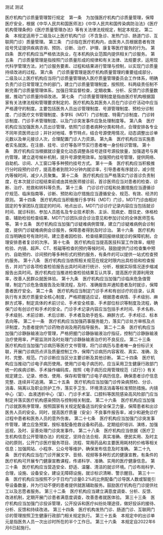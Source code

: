 测试  测试


医疗机构门诊质量管理暂行规定
 
第一条  为加强医疗机构门诊质量管理，保障医疗安全，根据《中华人民共和国医师法》《中华人民共和国传染病防治法》《医疗机构管理条例》《医疗质量管理办法》等有关法律法规规定，制定本规定。
第二条  本规定适用于二级及以上医疗机构门诊（不含急诊、发热门诊、肠道门诊、互联网门诊）质量管理。
第三条  门诊指在医疗机构内，由医务人员根据患者有效挂号凭证提供疾病咨询、预防、诊断、治疗、护理、康复等医疗服务的行为。
第四条  医疗机构应当严格依法执业，在本机构执业范围内提供相关门诊服务。
第五条  门诊质量管理是指按照门诊质量形成的规律和有关法律、法规要求，运用现代科学管理方法，对门诊服务要素、过程和结果进行管理与控制，以实现门诊质量持续改进的过程。
第六条  门诊质量管理是医疗机构质量管理的重要组成部分，二级及以上医疗机构应当将门诊质量管理纳入医疗质量管理委员会工作体系，明确负责门诊日常管理工作的部门，建立门诊质量管理制度，按照院、科两级责任制不断完善门诊质量管理体系，加强日常监督检查，定期收集、分析、反馈门诊质量数据，推动门诊质量持续改进。
第七条  门诊质量管理制度是指由医疗机构根据国家有关法律法规和管理要求制定的、医疗机构及其医务人员在门诊诊疗活动中应当严格遵守的制度。主要包括医务人员出诊管理制度、号源管理制度、预检分诊制度、门诊医疗文书管理制度、多学科（MDT）门诊制度、特需门诊制度、门诊转诊制度、门诊手术管理制度、以及门诊突发事件应急处理制度等。
第八条  医疗机构应当加强医务人员出诊管理，依照门诊患者病种分类和特点，合理安排各专业不同年资医师出诊；并针对地域、季节特点，结合号源使用情况，动态调整出诊单元数以及单元接诊人次，合理配置门诊人力资源。
第九条  医疗机构应当实施患者实名就医。在注册、挂号、诊疗等各环节实行患者唯一身份标识管理。
第十条  医疗机构应当根据就诊量变化动态调整各挂号途径号源投放量，加强退号与爽约管理，建立退号候补机制，提升号源使用效率。加强预约挂号管理，提供网络、自助机、诊间、人工窗口等多种预约挂号方式。
第十一条  医疗机构应当积极推行分时段预约诊疗，提高患者到院30分钟内就诊率，引导患者有序就诊，减少院内等候时间，减少人员聚集。
第十二条  医疗机构应当严格落实门诊首诊负责制度，在本次就诊过程结束前或由其他医师接诊前，首诊医师应当对患者的检查、诊断、治疗、抢救和转科等负责。
第十三条  门诊诊疗过程和处置措施应当遵循诊疗规范、临床指南等，诊断、预防和治疗措施应当遵循安全、规范、有效、经济的原则。
第十四条  医疗机构应当积极推行多学科（MDT）门诊，MDT门诊由相对固定的专家团队在固定的时间、地点出诊。MDT门诊诊疗记录内容应当包括就诊时间、就诊科别、参加人员姓名及专业技术职务、主诉、现病史、既往史、体格检查、辅助检验检查结果、MDT门诊团队综合诊治意见和参加讨论的全体医师签名等。
第十五条  医疗机构应当加强门诊疑难病例管理，建立门诊疑难病例会诊制度，提供门诊疑难病例会诊服务，保障患者得到及时诊治。
第十六条  医疗机构应当明确挂号有效时间，建立患者因检验、检查结果回报继续就诊的保障机制，合理安排患者复诊的次序。
第十七条  医疗机构应当提高医技科室工作效率，缩短检验、内镜、超声、CT、核磁等检查的预约等候时间，鼓励提供门诊检查集中预约、自助预约、诊间预约等多种形式的预约服务，有条件的可以提供一站式检查预约服务。
第十八条  医疗机构应当依照相关规范在规定时限内出具检验和检查报告，并对门诊各项检查检验报告出具时间进行统计、分析，根据实际情况逐步缩减报告出具时间。医疗机构应当推进检查检验结果互认共享，提高医疗资源利用效率，改善人民群众就医体验。
第十九条  医疗机构应当加强门诊临床危急值管理，制定门诊危急值报告及处理流程，及时、准确报告并通知患者及时就诊，保障患者医疗安全。
第二十条  医疗机构应当制定门诊手术和有创诊疗的目录，认真执行有关医疗质量安全核心制度，严格把握适应证，根据患者病情、手术级别、麻醉方式等，制定具体的术前讨论、手术安全核查、手术部位标识等制度及流程，确保门诊有创诊疗和手术的安全。门诊手术记录内容应当包括手术时间、手术名称、手术级别、术前诊断、术后诊断、手术者及助手姓名、麻醉方式、手术经过、标本去向等。
第二十一条  医疗机构应当加强药事服务能力，落实门诊处方审核及点评制度，为患者提供门诊药物咨询及用药指导服务。
第二十二条  医疗机构应当加强门诊静脉输液治疗管理，严格把握门诊静脉输液治疗指征，控制门诊静脉输液治疗使用率，严密监测并及时处理门诊静脉输液治疗的不良反应。
第二十三条  医疗机构应当加强门诊病历等医疗文书管理，将门诊病历与患者唯一身份标识关联，开展门诊病历点评及质量控制工作，保障门诊病历内容客观、真实、准确、及时、完整、规范。门诊诊断应当区分主要诊断及其他诊断。
第二十四条  医疗机构应当推动门诊电子病历使用。使用门诊电子病历的，应当采用卫生健康行政部门统一的疾病诊断、手术操作编码库，按照《电子病历应用管理规范（试行）》有关规定建立、记录、修改、使用、保存和管理门诊电子病历信息，确保患者诊疗信息完整、连续并可追溯。
第二十五条  医疗机构应当加强门诊传染病预检、分诊、消毒、隔离以及职业防护工作，落实手卫生、环境清洁消毒等标准预防措施。内镜中心（室）、血液透析中心（室）、门诊手术室、口腔科等医院感染高风险部门应当制定并落实医疗机构感染预防与控制相关制度。
第二十六条  医疗机构应当加强门诊就医秩序管理，按照国家有关规定配备适当的安全保卫力量，保障患者和出诊医务人员的安全。同时，提高医疗质量（安全）不良事件报告率，减少和避免诊疗过程中患者和医务人员的意外伤害。
第二十七条  医疗机构应当加强门诊突发事件管理，建立应急预案，按标准配备抢救设备和药品，定期组织培训、演练，加强巡视，及时、妥善处理门诊突发事件。
第二十八条  医疗机构应当依据《医疗卫生机构信息公开管理办法》的规定，坚持合法合规、真实准确、便民实用、及时主动的原则，公开门诊医疗服务项目、流程、常用药品和主要医用耗材的价格等相关信息；加强网站、小程序、公众号等维护，确保发布信息及时准确。
第二十九条  医疗机构应当在门诊开展文字、音频、视频等多种形式的健康宣教，有条件的医疗机构可开展专门健康宣教课程，传递科学、准确、实用的医疗健康信息。
第三十条  医疗机构应当营造安全、舒适、温馨、清洁的就诊环境。门诊布局科学、合理，设施、设备安全，建设无障碍设施，就诊标识清晰、警示醒目。
第三十一条  医疗机构应当按照不少于日均门诊量0.2%的比例配备门诊导医人数或智能引导设备数量，并为行动不便的患者提供就医辅助服务。鼓励医疗机构在门诊提供社工以及志愿者服务。
第三十二条  医疗机构应当建立满意度调查、分析、反馈、改进机制，定期开展门诊患者满意度调查，改善患者就医体验。
第三十三条  医疗机构应当加强门诊投诉管理，公开投诉和医疗纠纷处理途径，做好投诉的接待、分析、反馈和持续改进。
第三十四条  医疗机构发热门诊、肠道门诊、互联网门诊的管理按照卫生健康行政部门相关规定执行。
第三十五条  本规定中的出诊单元是指医务人员一次出诊时所在的半个工作日。
第三十六条  本规定自2022年6月6日起施行。
